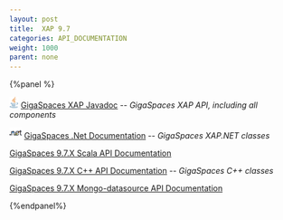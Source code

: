 ```yaml
---
layout: post
title:  XAP 9.7
categories: API_DOCUMENTATION
weight: 1000
parent: none
---
```



{%panel  %}

![](/attachment_files/logos/java_icon.gif) [GigaSpaces XAP Javadoc](http://www.gigaspaces.com/docs/JavaDoc9.7/index.html) -- _GigaSpaces XAP API, including all components_

![](/attachment_files/logos/icon_dotnet.gif) [GigaSpaces .Net Documentation](http://www.gigaspaces.com/docs/dotnetdocs9.7) -- _GigaSpaces XAP.NET classes_

[GigaSpaces 9.7.X Scala API Documentation](http://www.gigaspaces.com/docs/scaladocs9.7)

[GigaSpaces 9.7.X C+\+ API Documentation](http://www.gigaspaces.com/docs/cppdocs9.7) -- _GigaSpaces C+\+ classes_

[GigaSpaces 9.7.X Mongo-datasource API Documentation](http://www.gigaspaces.com/docs/scaladocs9.7)

{%endpanel%}

